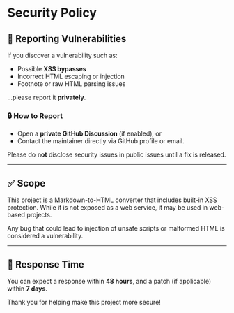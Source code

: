 # Security Policy

## 📌 Reporting Vulnerabilities

If you discover a vulnerability such as:

- Possible **XSS bypasses**
- Incorrect HTML escaping or injection
- Footnote or raw HTML parsing issues

...please report it **privately**.

### 🔒 How to Report

- Open a **private GitHub Discussion** (if enabled), or
- Contact the maintainer directly via GitHub profile or email.

Please do **not** disclose security issues in public issues until a fix is released.

---

## ✅ Scope

This project is a Markdown-to-HTML converter that includes built-in XSS protection. While it is not exposed as a web service, it may be used in web-based projects.

Any bug that could lead to injection of unsafe scripts or malformed HTML is considered a vulnerability.

---

## 📅 Response Time

You can expect a response within **48 hours**, and a patch (if applicable) within **7 days**.

Thank you for helping make this project more secure!
